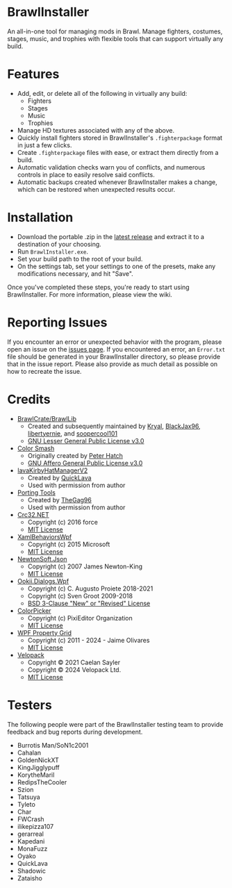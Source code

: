 # BrawlInstaller
An all-in-one tool for managing mods in Brawl. Manage fighters, costumes, stages, music, and trophies with flexible tools that can support virtually any build.

# Features
- Add, edit, or delete all of the following in virtually any build:
    - Fighters
    - Stages
    - Music
    - Trophies
- Manage HD textures associated with any of the above.
- Quickly install fighters stored in BrawlInstaller's `.fighterpackage` format in just a few clicks.
- Create `.fighterpackage` files with ease, or extract them directly from a build.
- Automatic validation checks warn you of conflicts, and numerous controls in place to easily resolve said conflicts.
- Automatic backups created whenever BrawlInstaller makes a change, which can be restored when unexpected results occur.

# Installation
- Download the portable .zip in the [latest release](https://github.com/squidgy617/BrawlInstaller/releases/latest) and extract it to a destination of your choosing.
- Run `BrawlInstaller.exe`.
- Set your build path to the root of your build.
- On the settings tab, set your settings to one of the presets, make any modifications necessary, and hit "Save".

Once you've completed these steps, you're ready to start using BrawlInstaller. For more information, please view the wiki.

# Reporting Issues
If you encounter an error or unexpected behavior with the program, please open an issue on the [issues page](https://github.com/squidgy617/BrawlInstaller/issues). If you encountered an error, an `Error.txt` file should be generated in your BrawlInstaller directory, so please provide that in the issue report. Please also provide as much detail as possible on how to recreate the issue.

# Credits
- [BrawlCrate/BrawlLib](https://github.com/soopercool101/BrawlCrate)
    - Created and subsequently maintained by [Kryal](https://code.google.com/archive/p/brawltools/), [BlackJax96](https://code.google.com/archive/p/brawltools2/), [libertyernie](https://github.com/libertyernie/brawltools), and [soopercool101](https://github.com/soopercool101)
    - [GNU Lesser General Public License v3.0](https://github.com/soopercool101/BrawlCrate/blob/master/LICENSE)
- [Color Smash](https://github.com/PeterHatch/color-smash)
    - Originally created by [Peter Hatch](https://github.com/PeterHatch)
    - [GNU Affero General Public License v3.0](https://github.com/PeterHatch/color-smash/blob/master/LICENSE.txt)
- [lavaKirbyHatManagerV2](https://github.com/QuickLava/lavaKirbyHatManagerV2)
    - Created by [QuickLava](https://github.com/QuickLava)
    - Used with permission from author
- [Porting Tools](https://github.com/TheGag96/pm-hax/tree/master/PSA%20Conversion%20Tools)
    - Created by [TheGag96](https://github.com/TheGag96)
    - Used with permission from author
- [Crc32.NET](https://github.com/force-net/Crc32.NET)
    - Copyright (c) 2016 force
    - [MIT License](https://github.com/force-net/Crc32.NET/blob/develop/LICENSE)
- [XamlBehaviorsWpf](https://github.com/Microsoft/XamlBehaviorsWpf)
    - Copyright (c) 2015 Microsoft
    - [MIT License](https://github.com/microsoft/XamlBehaviorsWpf/blob/main/LICENSE)
- [NewtonSoft.Json](https://github.com/JamesNK/Newtonsoft.Json)
    - Copyright (c) 2007 James Newton-King
    - [MIT License](https://github.com/JamesNK/Newtonsoft.Json/blob/master/LICENSE.md)
- [Ookii.Dialogs.Wpf](https://github.com/ookii-dialogs/ookii-dialogs-wpf)
    - Copyright (c) C. Augusto Proiete 2018-2021
    - Copyright (c) Sven Groot         2009-2018
    - [BSD 3-Clause "New" or "Revised" License](https://github.com/ookii-dialogs/ookii-dialogs-wpf/blob/master/LICENSE)
- [ColorPicker](https://github.com/PixiEditor/ColorPicker)
    - Copyright (c) PixiEditor Organization
    - [MIT License](https://github.com/PixiEditor/ColorPicker/blob/master/LICENSE.md)
- [WPF Property Grid](https://github.com/jaime-olivares/wpf-propertygrid)
    - Copyright (c) 2011 - 2024 - Jaime Olivares
    - [MIT License](https://github.com/jaime-olivares/wpf-propertygrid/blob/master/LICENSE)
- [Velopack](https://github.com/velopack/velopack)
    - Copyright © 2021 Caelan Sayler
    - Copyright © 2024 Velopack Ltd.
    - [MIT License](https://github.com/velopack/velopack/blob/develop/LICENSE)
 
# Testers
The following people were part of the BrawlInstaller testing team to provide feedback and bug reports during development.
- Burrotis Man/SoN1c2001
- Cahalan
- GoldenNickXT
- KingJigglypuff
- KorytheMaril
- RedipsTheCooler
- Szion
- Tatsuya
- Tyleto
- Char
- FWCrash
- ilikepizza107
- gerarreal
- Kapedani
- MonaFuzz
- Oyako
- QuickLava
- Shadowic
- Zataisho
